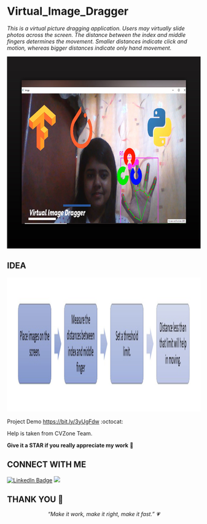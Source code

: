 # Virtual_Image_Dragger
*This is a virtual picture dragging application. Users may virtually slide photos across the screen. The distance between the index and middle fingers determines the movement. Smaller distances indicate click and motion, whereas bigger distances indicate only hand movement.*
<p align="center">
   <img src="img.jpg" width="800" height="500">
</p>

IDEA
------
<p align="center">
   <img src="img1.png" width="800" height="350">
</p>



Project Demo https://bit.ly/3yUgFdw :octocat:
<p>Help is taken from CVZone Team.<p>
<p><b>Give it a STAR if you really appreciate my work</b> &#127775; </p>

CONNECT WITH ME
---
[![LinkedIn Badge](https://img.shields.io/badge/LinkedIn-Randrita-informational?style=flat&logo=linkedin&logoColor=white&color=0D76A8)](https://www.linkedin.com/in/randrita-sarkar-8690591a1/) 
<img src="https://badges.pufler.dev/visits/Randrita/Virtual_Image_Dragger?style=flat-square&color=black&logo=github">
<br>


THANK YOU :tada:
-----------
<p align="center"  >
    <meta charset="UTF-8">
    <i> “Make it work, make it right, make it fast.” &#128151 </i>
</p>
